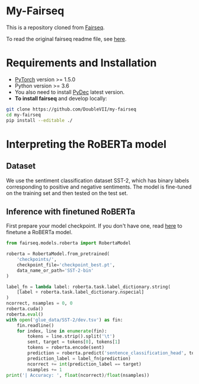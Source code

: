 # My-Fairseq

This is a repository cloned from [Fairseq](https://github.com/facebookresearch/fairseq).

To read the original fairseq readme file, see [here](/FAIRSEQ_README.md).

# Requirements and Installation

* [PyTorch](http://pytorch.org/) version >= 1.5.0
* Python version >= 3.6
* You also need to install [PyDec](https://github.com/DoubleVII/pydec) latest version.
* **To install fairseq** and develop locally:

``` bash
git clone https://github.com/DoubleVII/my-fairseq
cd my-fairseq
pip install --editable ./
```

# Interpreting the RoBERTa model

## Dataset
We use the sentiment classification dataset SST-2, which has binary labels corresponding to positive and negative sentiments. The model is fine-tuned on the training set and then tested on the test set.

## Inference with finetuned RoBERTa
First prepare your model checkpoint. If you don't have one, read [here](https://github.com/facebookresearch/fairseq/blob/main/examples/roberta/README.glue.md) to finetune a RoBERTa model.

```python
from fairseq.models.roberta import RobertaModel

roberta = RobertaModel.from_pretrained(
    'checkpoints/',
    checkpoint_file='checkpoint_best.pt',
    data_name_or_path='SST-2-bin'
)

label_fn = lambda label: roberta.task.label_dictionary.string(
    [label + roberta.task.label_dictionary.nspecial]
)
ncorrect, nsamples = 0, 0
roberta.cuda()
roberta.eval()
with open('glue_data/SST-2/dev.tsv') as fin:
    fin.readline()
    for index, line in enumerate(fin):
        tokens = line.strip().split('\t')
        sent, target = tokens[0], tokens[1]
        tokens = roberta.encode(sent)
        prediction = roberta.predict('sentence_classification_head', tokens).argmax().item()
        prediction_label = label_fn(prediction)
        ncorrect += int(prediction_label == target)
        nsamples += 1
print('| Accuracy: ', float(ncorrect)/float(nsamples))
```